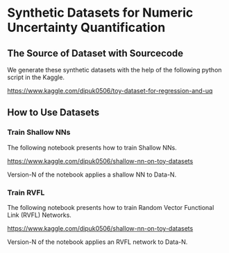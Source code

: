 # Synthetic Datasets for Numeric Uncertainty Quantification

## The Source of Dataset with Sourcecode
We generate these synthetic datasets with the help of the following python script in the Kaggle.

https://www.kaggle.com/dipuk0506/toy-dataset-for-regression-and-uq

## How to Use Datasets

### Train Shallow NNs

The following notebook presents how to train Shallow NNs.

https://www.kaggle.com/dipuk0506/shallow-nn-on-toy-datasets 

Version-N of the notebook applies a shallow NN to Data-N.

### Train RVFL

The following notebook presents how to train Random Vector Functional Link (RVFL) Networks. 

https://www.kaggle.com/dipuk0506/shallow-nn-on-toy-datasets 

Version-N of the notebook applies an RVFL network to Data-N.
